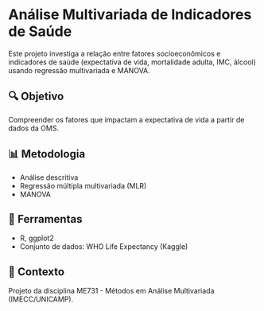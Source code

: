 # Análise Multivariada de Indicadores de Saúde

Este projeto investiga a relação entre fatores socioeconômicos e indicadores de saúde (expectativa de vida, mortalidade adulta, IMC, álcool) usando regressão multivariada e MANOVA.

## 🔍 Objetivo
Compreender os fatores que impactam a expectativa de vida a partir de dados da OMS.

## 📊 Metodologia
- Análise descritiva
- Regressão múltipla multivariada (MLR)
- MANOVA

## 🔧 Ferramentas
- R, ggplot2
- Conjunto de dados: WHO Life Expectancy (Kaggle)

## 📅 Contexto
Projeto da disciplina ME731 - Métodos em Análise Multivariada (IMECC/UNICAMP).


